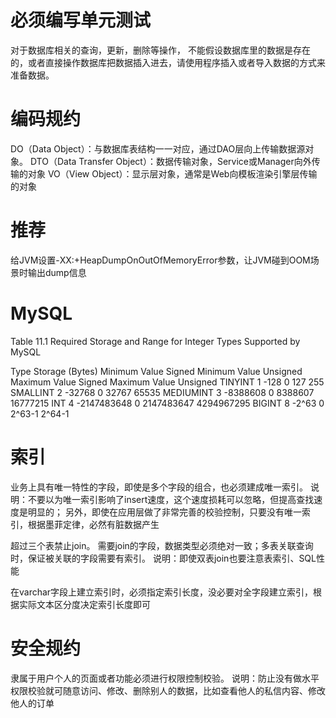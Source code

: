 # 必须编写单元测试
对于数据库相关的查询，更新，删除等操作，
不能假设数据库里的数据是存在的，或者直接操作数据库把数据插入进去，请使用程序插入或者导入数据的方式来准备数据。


# 编码规约
DO（Data Object）：与数据库表结构一一对应，通过DAO层向上传输数据源对象。
DTO（Data Transfer Object）：数据传输对象，Service或Manager向外传输的对象
VO（View Object）：显示层对象，通常是Web向模板渲染引擎层传输的对象
# 推荐
给JVM设置-XX:+HeapDumpOnOutOfMemoryError参数，让JVM碰到OOM场景时输出dump信息
# MySQL
Table 11.1 Required Storage and Range for Integer Types Supported by MySQL

Type	 Storage (Bytes)	Minimum Value Signed	Minimum Value Unsigned	Maximum Value Signed	Maximum Value Unsigned
TINYINT	     1	                -128	                  0	                        127	                    255
SMALLINT	 2	                -32768                    0	                    32767	                65535
MEDIUMINT	 3	                -8388608	               0	                    8388607	                16777215
INT	         4	                -2147483648	               0	                    2147483647	            4294967295
BIGINT	     8	                -2^63	                   0	                    2^63-1	                 2^64-1
# 索引
业务上具有唯一特性的字段，即使是多个字段的组合，也必须建成唯一索引。 
说明：不要以为唯一索引影响了insert速度，这个速度损耗可以忽略，但提高查找速度是明显的；
另外，即使在应用层做了非常完善的校验控制，只要没有唯一索引，根据墨菲定律，必然有脏数据产生

超过三个表禁止join。
需要join的字段，数据类型必须绝对一致；多表关联查询时，保证被关联的字段需要有索引。 说明：即使双表join也要注意表索引、SQL性能

在varchar字段上建立索引时，必须指定索引长度，没必要对全字段建立索引，根据实际文本区分度决定索引长度即可
# 安全规约
隶属于用户个人的页面或者功能必须进行权限控制校验。 
说明：防止没有做水平权限校验就可随意访问、修改、删除别人的数据，比如查看他人的私信内容、修改他人的订单
